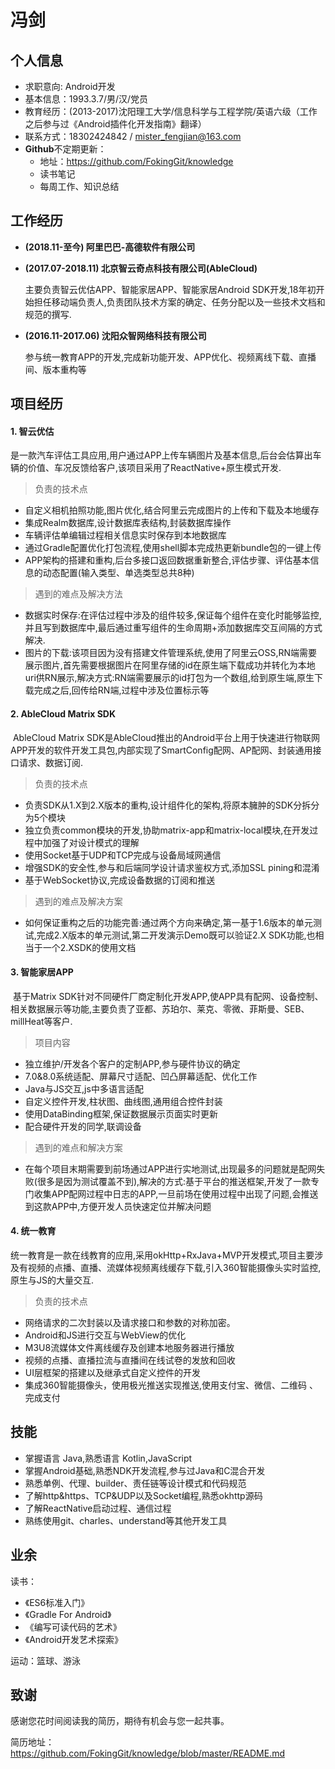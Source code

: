 # 冯剑

## 个人信息

- 求职意向:   Android开发
- 基本信息：1993.3.7/男/汉/党员
- 教育经历：(2013-2017)沈阳理工大学/信息科学与工程学院/英语六级（工作之后参与过《Android插件化开发指南》翻译）
- 联系方式：18302424842 / mister_fengjian@163.com
- **Github**不定期更新：
  - 地址：https://github.com/FokingGit/knowledge
  - 读书笔记
  - 每周工作、知识总结

## 工作经历

- **(2018.11-至今) 阿里巴巴-高德软件有限公司**

- **(2017.07-2018.11) 北京智云奇点科技有限公司(AbleCloud)** 

  主要负责智云优估APP、智能家居APP、智能家居Android SDK开发,18年初开始担任移动端负责人,负责团队技术方案的确定、任务分配以及一些技术文档和规范的撰写.

- **(2016.11-2017.06) 沈阳众智网络科技有限公司**

  参与统一教育APP的开发,完成新功能开发、APP优化、视频离线下载、直播间、版本重构等

## 项目经历

#### 1. 智云优估

​	是一款汽车评估工具应用,用户通过APP上传车辆图片及基本信息,后台会估算出车辆的价值、车况反馈给客户,该项目采用了ReactNative+原生模式开发.

> 负责的技术点

- 自定义相机拍照功能,图片优化,结合阿里云完成图片的上传和下载及本地缓存
- 集成Realm数据库,设计数据库表结构,封装数据库操作
- 车辆评估单编辑过程相关信息实时保存到本地数据库
- 通过Gradle配置优化打包流程,使用shell脚本完成热更新bundle包的一键上传
- APP架构的搭建和重构,后台多接口返回数据重新整合,评估步骤、评估基本信息的动态配置(输入类型、单选类型总共8种)

> 遇到的难点及解决方法

- 数据实时保存:在评估过程中涉及的组件较多,保证每个组件在变化时能够监控,并且写到数据库中,最后通过重写组件的生命周期+添加数据库交互间隔的方式解决.
- 图片的下载:该项目因为没有搭建文件管理系统,使用了阿里云OSS,RN端需要展示图片,首先需要根据图片在阿里存储的id在原生端下载成功并转化为本地uri供RN展示,解决方式:RN端需要展示的id打包为一个数组,给到原生端,原生下载完成之后,回传给RN端,过程中涉及位置标示等

#### 2. AbleCloud Matrix SDK

​	AbleCloud Matrix SDK是AbleCloud推出的Android平台上用于快速进行物联网APP开发的软件开发工具包,内部实现了SmartConfig配网、AP配网、封装通用接口请求、数据订阅.

> 负责的技术点

- 负责SDK从1.X到2.X版本的重构,设计组件化的架构,将原本臃肿的SDK分拆分为5个模块
- 独立负责common模块的开发,协助matrix-app和matrix-local模块,在开发过程中加强了对设计模式的理解
- 使用Socket基于UDP和TCP完成与设备局域网通信
- 增强SDK的安全性,参与和后端同学设计请求鉴权方式,添加SSL pining和混淆
- 基于WebSocket协议,完成设备数据的订阅和推送

> 遇到的难点及解决方案

- 如何保证重构之后的功能完善:通过两个方向来确定,第一基于1.6版本的单元测试,完成2.X版本的单元测试,第二开发演示Demo既可以验证2.X SDK功能,也相当于一个2.XSDK的使用文档

#### 3. 智能家居APP

​	基于Matrix SDK针对不同硬件厂商定制化开发APP,使APP具有配网、设备控制、相关数据展示等功能,主要负责了亚都、苏珀尔、莱克、零微、菲斯曼、SEB、millHeat等客户.

> 项目内容

- 独立维护/开发各个客户的定制APP,参与硬件协议的确定
- 7.0&8.0系统适配、屏幕尺寸适配、凹凸屏幕适配、优化工作
- Java与JS交互,js中多语言适配
- 自定义控件开发,柱状图、曲线图,通用组合控件封装
- 使用DataBinding框架,保证数据展示页面实时更新
- 配合硬件开发的同学,联调设备

> 遇到的难点和解决方案

- 在每个项目末期需要到前场通过APP进行实地测试,出现最多的问题就是配网失败(很多是因为测试覆盖不到),解决的方式:基于平台的推送框架,开发了一款专门收集APP配网过程中日志的APP,一旦前场在使用过程中出现了问题,会推送到这款APP中,方便开发人员快速定位并解决问题

#### 4. 统一教育

​	统一教育是一款在线教育的应用,采用okHttp+RxJava+MVP开发模式,项目主要涉及有视频的点播、直播、流媒体视频离线缓存下载,引入360智能摄像头实时监控,原生与JS的大量交互.

> 负责的技术点

- 网络请求的二次封装以及请求接口和参数的对称加密。
- Android和JS进行交互与WebView的优化
- M3U8流媒体文件离线缓存及创建本地服务器进行播放
- 视频的点播、直播拉流与直播间在线试卷的发放和回收
- UI层框架的搭建以及继承式自定义控件的开发
- 集成360智能摄像头，使用极光推送实现推送,使用支付宝、微信、二维码 、完成支付

## 技能

- 掌握语言 Java,熟悉语言 Kotlin,JavaScript
- 掌握Android基础,熟悉NDK开发流程,参与过Java和C混合开发
- 熟悉单例、代理、builder、责任链等设计模式和代码规范
- 了解http&https、TCP&UDP以及Socket编程,熟悉okhttp源码
- 了解ReactNative启动过程、通信过程
- 熟练使用git、charles、understand等其他开发工具

## 业余

读书：

- 《ES6标准入门》
- 《Gradle For Android》
- 《编写可读代码的艺术》
- 《Android开发艺术探索》

运动：篮球、游泳

## 致谢

感谢您花时间阅读我的简历，期待有机会与您一起共事。

简历地址：https://github.com/FokingGit/knowledge/blob/master/README.md

